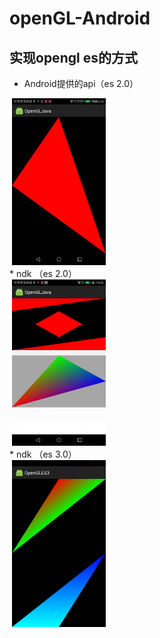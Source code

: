 # openGL-Android
## 实现opengl es的方式
* Android提供的api（es 2.0）
<div>
  <img src="https://github.com/GitHub-bigT/openGL-Android/blob/master/images/1.png" width="150px"/>
</div>
* ndk （es 2.0）
<div>
  <img src="https://github.com/GitHub-bigT/openGL-Android/blob/master/images/cpp.png" width="150px"/>
</div>
* ndk （es 3.0）
<div>
  <img src="https://github.com/GitHub-bigT/openGL-Android/blob/master/images/vaovbo1.png" width="150px"/>
</div>
